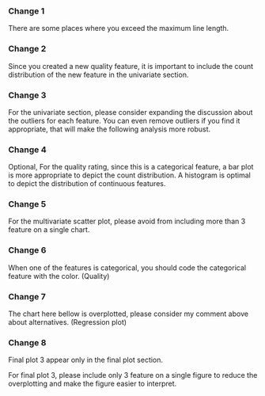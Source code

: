 ### Change 1

There are some places where you exceed the maximum line length. 

### Change 2

Since you created a new quality feature, it is important to include the count distribution of the new feature in the univariate section.

### Change 3

For the univariate section, please consider expanding the discussion about the outliers for each feature. You can even remove outliers if you find it appropriate, that will make the following analysis more robust.

### Change 4

Optional, For the quality rating, since this is a categorical feature, a bar plot is more appropriate to depict the count distribution. A histogram is optimal to depict the distribution of continuous features. 

### Change 5

For the multivariate scatter plot, please avoid from including more than 3 feature on a single chart.

### Change 6

When one of the features is categorical, you should code the categorical feature with the color. (Quality)

### Change 7

The chart here bellow is overplotted, please consider my comment above about alternatives. (Regression plot)

### Change 8

Final plot 3 appear only in the final plot section.

For final plot 3, please include only 3 feature on a single figure to reduce the overplotting and make the figure easier to interpret.